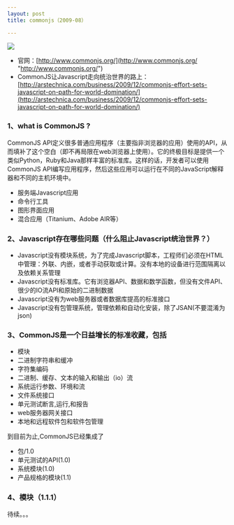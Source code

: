 ```yaml
---
layout: post
title: commonjs（2009-08）

---
```


![](http://wiki.commonjs.org/images/3/3a/Website-Logo.png)

* 官网：[http://www.commonjs.org/](http://www.commonjs.org/ "http://www.commonjs.org/")
* CommonJS让Javascript走向统治世界的路上：[http://arstechnica.com/business/2009/12/commonjs-effort-sets-javascript-on-path-for-world-domination/](http://arstechnica.com/business/2009/12/commonjs-effort-sets-javascript-on-path-for-world-domination/)

### 1、what is CommonJS ?
CommonJS API定义很多普通应用程序（主要指非浏览器的应用）使用的API，从而填补了这个空白（即不再局限在web浏览器上使用）。它的终极目标是提供一个类似Python，Ruby和Java那样丰富的标准库。这样的话，开发者可以使用CommonJS API编写应用程序，然后这些应用可以运行在不同的JavaScript解释器和不同的主机环境中。
  
* 服务端Javascript应用
* 命令行工具
* 图形界面应用
* 混合应用（Titanium、Adobe AIR等）


### 2、Javascript存在哪些问题（什么阻止Javascript统治世界？）

* Javascript没有模块系统，为了完成Javascript脚本，工程师们必须在HTML中管理：外联、内嵌，或者手动获取或计算。没有本地的设备进行范围隔离以及依赖关系管理
* Javascript没有标准库。它有浏览器API、数据和数学函数，但没有文件API、很少的IO流API和原始的二进制数据
* Javascript没有为web服务器或者数据库提高的标准接口
* Javascript没有包管理系统，管理依赖和自动化安装，除了JSAN(不要混淆为json)

### 3、CommonJS是一个日益增长的标准收藏，包括

* 模块
* 二进制字符串和缓冲
* 字符集编码
* 二进制、缓存、文本的输入和输出（io）流
* 系统运行参数、环境和流
* 文件系统接口
* 单元测试断言,运行,和报告
* web服务器网关接口
* 本地和远程软件包和软件包管理

到目前为止,CommonJS已经集成了

* 包/1.0
* 单元测试的API(1.0)
* 系统模块(1.0)
* 产品规格的模块(1.1)

### 4、模块（1.1.1）

待续。。。
